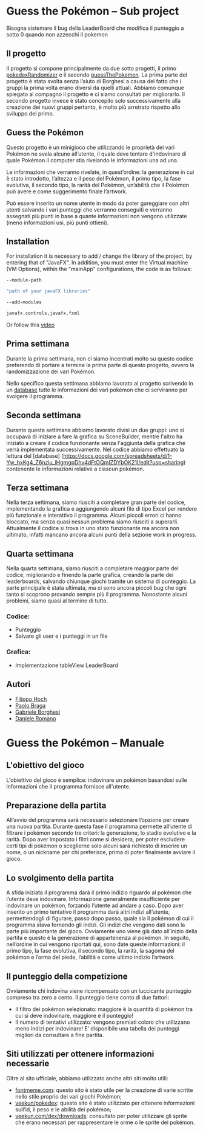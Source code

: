 # Guess the Pokémon – Sub project

Bisogna sistemare il bug della LeaderBoard che modifica il punteggio a sotto 0 quando non azzecchi il pokemon

## Il progetto

Il progetto si compone principalmente da due sotto progetti, il
primo [pokedexRandomizer](https://github.com/FilippoHoch/pokedexRandomizer)  e il
secondo [guessThePokemon](https://github.com/FilippoHoch/guessThePokemon). La prima parte del progetto è stata svolta
senza l’aiuto di Borghesi a causa del fatto che i gruppi la prima volta erano diversi da quelli attuali. Abbiamo
comunque spiegato al compagno il progetto e ci siamo consultati per migliorarlo. Il secondo progetto invece è stato
concepito solo successivamente alla creazione dei nuovi gruppi pertanto, è molto più arretrato rispetto allo sviluppo
del primo.

## Guess the Pokémon

Questo progetto è un minigioco che utilizzando le proprietà dei vari Pokémon ne svela alcune all’utente, il quale deve
tentare d'indovinare di quale Pokémon il computer stia rivelando le informazioni una ad una.

Le informazioni che verranno rivelate, in quest’ordine: la generazione in cui è stato introdotto, l’altezza e il peso
del Pokémon, il primo tipo, la fase evolutiva, il secondo tipo, la rarità del Pokémon, un’abilità che il Pokémon può
avere e come suggerimento finale l’artwork.

Può essere inserito un nome utente in modo da poter gareggiare con altri utenti salvando i vari punteggi che verranno
conseguiti e verranno assegnati più punti in base a quante informazioni non vengono utilizzate (meno informazioni usi,
più punti ottieni).

## Installation

For installation it is necessary to add / change the library of the project, by entering that of "JavaFX". In addition,
you must enter the Virtual machine (VM Options), within the "mainApp" configurations, the code is as follows:

```bash
--module-path 

"path of your javaFX libraries" 

--add-modules 

javafx.controls,javafx.fxml 
```

Or follow this [video](https://youtu.be/FylHot91Lz8)

## Prima settimana

Durante la prima settimana, non ci siamo incentrati molto su questo codice preferendo di portare a termine la prima
parte di questo progetto, ovvero la randomizzazione dei vari Pokémon.

Nello specifico questa settimana abbiamo lavorato al progetto scrivendo in
un [database](https://docs.google.com/spreadsheets/d/1-Yw_hxKg4_Z6nziu_lHgmgpDhv4dFtOQmIZDYbOK21I/edit?usp=sharing)
tutte le informazioni dei vari pokémon che ci serviranno per svolgere il programma.

## Seconda settimana

Durante questa settimana abbiamo lavorato divisi un due gruppi: uno si occupava di iniziare a fare la grafica su
SceneBuilder, mentre l'altro ha iniziato a creare il codice funzionante senza l'aggiunta della grafica che verrà
implementata successivamente. Nel codice abbiamo effettuato la lettura
del [database] (https://docs.google.com/spreadsheets/d/1-Yw_hxKg4_Z6nziu_lHgmgpDhv4dFtOQmIZDYbOK21I/edit?usp=sharing)
contenente le informazioni relative a ciascun pokémon.

## Terza settimana

Nella terza settimana, siamo riusciti a completare gran parte del codice, implementando la grafica e aggiungendo alcuni
file di tipo Excel per rendere più funzionale e interattivo il programma. Alcuni piccoli errori ci hanno bloccato, ma
senza quasi nessun problema siamo riusciti a superarli. Attualmente il codice si trova in uno stato funzionante ma
ancora non ultimato, infatti mancano ancora alcuni punti della sezione work in progress.

## Quarta settimana

Nella quarta settimana, siamo riusciti a completare maggior parte del codice, migliorando e finendo la parte grafica, creando la parte dei leaderboards, salvando chiunque giochi tramite un sistema di punteggio. La parte principale è stata ultimata, ma ci sono ancora piccoli bug che ogni tanto si scoprono provando sempre più il programma. Nonostante alcuni problemi, siamo quasi al termine di tutto.

### Codice:

- Punteggio
- Salvare gli user e i punteggi in un file

### Grafica:

- Implementazione tableView LeaderBoard

## Autori

- [Filippo Hoch](https://github.com/FilippoHoch)
- [Paolo Braga](https://github.com/PaoloBraga)
- [Gabriele Borghesi](https://github.com/Gabry-EXE)
- [Daniele Romano](https://github.com/ROMA030)


# Guess the Pokémon – Manuale

## L'obiettivo del gioco

L'obiettivo del gioco è semplice: indovinare un pokémon basandosi sulle informazioni che il programma fornisce all'utente.

## Preparazione della partita

All’avvio del programma sarà necessario selezionare l’opzione per creare una nuova partita. Durante questa fase il programma permette all’utente di filtrare i pokémon secondo tre criteri: la generazione, lo stadio evolutivo e la rarità.
Dopo aver impostato i filtri come si desidera, per poter escludere certi tipi di pokémon o sceglierne solo alcuni sarà richiesto di inserire un nome, o un nickname per chi preferisce, prima di poter finalmente avviare il gioco.

## Lo svolgimento della partita

A sfida iniziata il programma darà il primo indizio riguardo al pokémon che l’utente deve indovinare. Informazione generalmente insufficiente per indovinare un pokémon, forzando l’utente ad andare a caso. Dopo aver inserito un primo tentativo il programma darà altri indizi all’utente, permettendogli di figurare, passo dopo passo, quale sia il pokémon di cui il programma stava fornendo gli indizi.
Gli indizi che vengono dati sono la parte più importante del gioco. Ovviamente uno viene già dato all’inizio della partita e questo è la generazione di appartenenza al pokémon. In seguito, nell’ordine in cui vengono riportati qui, sono date queste informazioni: il primo tipo, la fase evolutiva, il secondo tipo, la rarità, la sagoma del pokémon e l’orma del piede, l’abilità e come ultimo indizio l’artwork.

## Il punteggio della competizione

Ovviamente chi indovina viene ricompensato con un luccicante punteggio compreso tra zero a cento. 
Il punteggio tiene conto di due fattori: 
- Il filtro dei pokémon selezionato: maggiore è la quantità di pokémon tra cui si deve indovinare, maggiore è il punteggio!
- Il numero di tentativi utilizzato: vengono premiati coloro che utilizzano meno indizi per indovinare!
E’ disponibile una tabella dei punteggi migliori da consultare a fine partita.

## Siti utilizzati per ottenere informazioni necessarie

Oltre al sito ufficiale, abbiamo utilizzato anche altri siti molto utili:
- [fontmeme.com](https://fontmeme.com/it/font-pokemon/): questo sito è stato utile per la creazione di varie scritte nello stile proprio dei vari giochi Pokémon;
- [veekun/pokedex](https://github.com/veekun/pokedex): questo sito è stato utilizzato per ottenere informazioni sull’id, il peso e le abilità dei pokémon;
- [veekun.com/dex/downloads](https://veekun.com/dex/downloads): consultato per poter utilizzare gli sprite che erano necessari per rappresentare le orme o le sprite dei pokémon.

